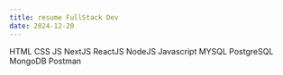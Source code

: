 ```yaml
---
title: resume FullStack Dev
date: 2024-12-20
---
```


HTML
CSS
JS
NextJS 
ReactJS
NodeJS
Javascript
MYSQL
PostgreSQL
MongoDB
Postman